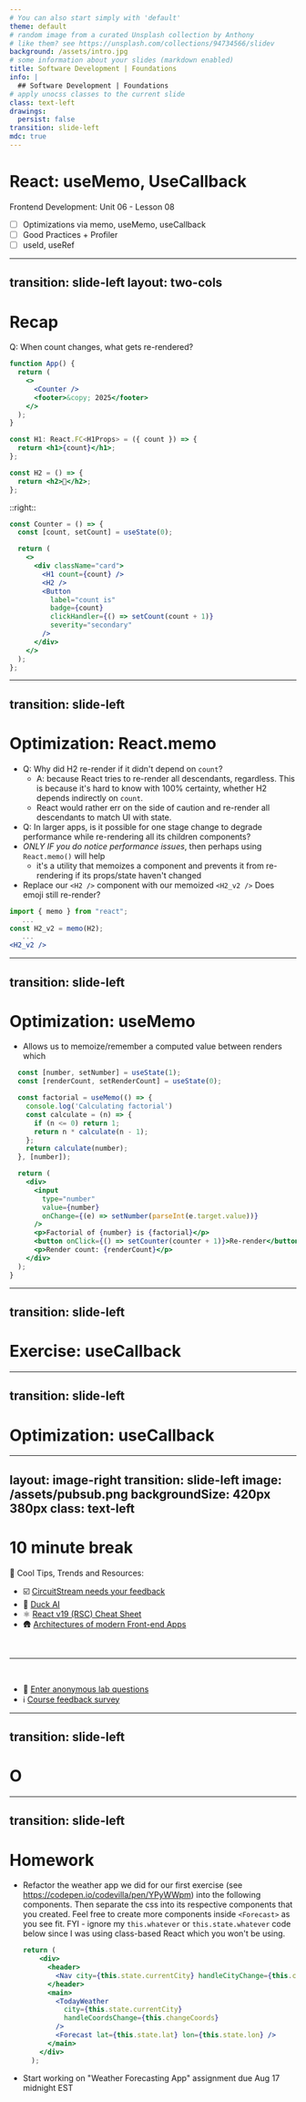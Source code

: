 ```yaml
---
# You can also start simply with 'default'
theme: default
# random image from a curated Unsplash collection by Anthony
# like them? see https://unsplash.com/collections/94734566/slidev
background: /assets/intro.jpg
# some information about your slides (markdown enabled)
title: Software Development | Foundations
info: |
  ## Software Development | Foundations
# apply unocss classes to the current slide
class: text-left
drawings:
  persist: false
transition: slide-left
mdc: true
---
```


# React: useMemo, UseCallback
Frontend Development: Unit 06 - Lesson 08

- [ ] Optimizations via memo, useMemo, useCallback
- [ ] Good Practices + Profiler
- [ ] useId, useRef

<div class="abs-br m-6 text-xl">
  <a href="https://github.com/slidevjs/slidev" target="_blank" class="slidev-icon-btn">
    <carbon:logo-github />
  </a>
</div>

<!--
-->


---
transition: slide-left
layout: two-cols
---

# Recap
Q: When count changes, what gets re-rendered?

```jsx
function App() {
  return (
    <>
      <Counter />
      <footer>&copy; 2025</footer>
    </>
  );
}

const H1: React.FC<H1Props> = ({ count }) => {
  return <h1>{count}</h1>;
};

const H2 = () => {
  return <h2>👋</h2>;
};
```

::right::

```jsx
const Counter = () => {
  const [count, setCount] = useState(0);

  return (
    <>
      <div className="card">
        <H1 count={count} />
        <H2 />
        <Button
          label="count is"
          badge={count}
          clickHandler={() => setCount(count + 1)}
          severity="secondary"
        />
      </div>
    </>
  );
};
```

---
transition: slide-left
---

# Optimization: React.memo

- Q: Why did H2 re-render if it didn't depend on `count`?
  - A: because React tries to re-render all descendants, regardless.  This is because it's hard to know with 100% certainty, whether H2 depends indirectly on `count`.  
  - React would rather err on the side of caution and re-render all descendants to match UI with state.
- Q: In larger apps, is it possible for one stage change to degrade performance while re-rendering all its children components?
- *ONLY IF you do notice performance issues*, then perhaps using `React.memo()` will help
   - it's a utility that memoizes a component and prevents it from re-rendering if its props/state haven't changed
- Replace our `<H2 />` component with our memoized `<H2_v2 />` Does emoji still re-render?
```jsx
import { memo } from "react";
   ...
const H2_v2 = memo(H2);
   ...
<H2_v2 />
```

---
transition: slide-left
---

# Optimization: useMemo

- Allows us to memoize/remember a computed value between renders which

```jsx
  const [number, setNumber] = useState(1);
  const [renderCount, setRenderCount] = useState(0);

  const factorial = useMemo(() => {
    console.log('Calculating factorial')
    const calculate = (n) => {
      if (n <= 0) return 1;
      return n * calculate(n - 1);
    };
    return calculate(number);
  }, [number]);

  return (
    <div>
      <input
        type="number"
        value={number}
        onChange={(e) => setNumber(parseInt(e.target.value))}
      />
      <p>Factorial of {number} is {factorial}</p>
      <button onClick={() => setCounter(counter + 1)}>Re-render</button>
      <p>Render count: {renderCount}</p>
    </div>
  );
}
```

---
transition: slide-left
---

# Exercise: useCallback



---
transition: slide-left
---

# Optimization: useCallback

---
layout: image-right
transition: slide-left
image: /assets/pubsub.png
backgroundSize: 420px 380px
class: text-left
---

# 10 minute break

🍦 Cool Tips, Trends and Resources:

- ☑️ [CircuitStream needs your feedback](https://forms.gle/SpjofQ82w1boWcqS9)
- 🦆 [Duck AI](https://duck.ai/)
- ⚛️ [React v19 (RSC) Cheat Sheet](https://www.epicreact.dev/react-19-cheatsheet)
- 🛖 [Architectures of modern Front-end Apps](https://blog.meetbrackets.com/architectures-of-modern-front-end-applications-8859dfe6c12e)

<br>
<hr>
<br>

- 🧪 [Enter anonymous lab questions](https://docs.google.com/forms/d/e/1FAIpQLSevvGARdHQikso-uLqFCO481MABKE5HofuSrlzEPMNQ2ZLykw/viewform?usp=dialog)
- ℹ️ [Course feedback survey](https://circuitstream.typeform.com/to/ZoyYk7px#course_id=SoftwareAN&instructor=9514)

---
transition: slide-left
---

# O

---
transition: slide-left
---

# Homework

- Refactor the weather app we did for our first exercise (see https://codepen.io/codevilla/pen/YPyWWpm) into the following components.  Then separate the css into its respective components that you created.
Feel free to create more components inside `<Forecast>` as you see fit.  FYI - ignore my `this.whatever` or `this.state.whatever` code below since I was using class-based React which you won't be using.
  ```jsx
  return (
      <div>
        <header>
          <Nav city={this.state.currentCity} handleCityChange={this.changeCity} />
        </header>
        <main>
          <TodayWeather
            city={this.state.currentCity}
            handleCoordsChange={this.changeCoords}
          />
          <Forecast lat={this.state.lat} lon={this.state.lon} />
        </main>
      </div>
    );
  ```
- Start working on "Weather Forecasting App" assignment due Aug 17 midnight EST
